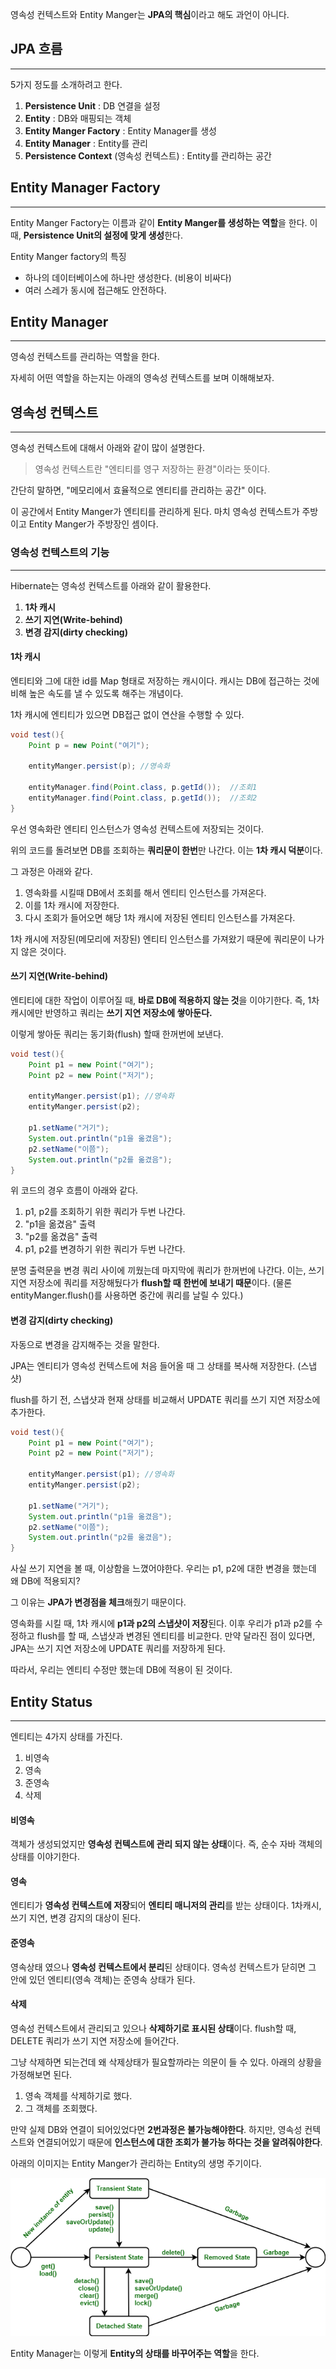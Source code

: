 영속성 컨텍스트와 Entity Manger는 **JPA의 핵심**이라고 해도 과언이 아니다.

## JPA 흐름
---
5가지 정도를 소개하려고 한다.
1. **Persistence Unit** : DB 연결을 설정
2. **Entity** : DB와 매핑되는 객체
3. **Entity Manger Factory** : Entity Manager를 생성
4. **Entity Manager** : Entity를 관리
5. **Persistence Context** (영속성 컨텍스트) : Entity를 관리하는 공간

## Entity Manager Factory
---
Entity Manger Factory는 이름과 같이 **Entity Manger를 생성하는 역할**을 한다.
이때, **Persistence Unit의 설정에 맞게 생성**한다.

Entity Manger factory의 특징
- 하나의 데이터베이스에 하나만 생성한다. (비용이 비싸다)
- 여러 스레가 동시에 접근해도 안전하다.

## Entity Manager
---
영속성 컨텍스트를 관리하는 역할을 한다.

자세히 어떤 역할을 하는지는 아래의 영속성 컨텍스트를  보며 이해해보자.

## 영속성 컨텍스트
---
영속성 컨텍스트에 대해서 아래와 같이 많이 설명한다.

>영속성 컨텍스트란 "엔티티를 영구 저장하는 환경"이라는 뜻이다.

간단히 말하면, "메모리에서 효율적으로 엔티티를 관리하는 공간" 이다.

이 공간에서 Entity Manger가 엔티티를 관리하게 된다.
마치 영속성 컨텍스트가 주방이고 Entity Manger가 주방장인 셈이다.

### 영속성 컨텍스트의 기능
---
Hibernate는 영속성 컨텍스트를 아래와 같이 활용한다.
1. **1차 캐시**
2. **쓰기 지연(Write-behind)**
3. **변경 감지(dirty checking)**

#### 1차 캐시
엔티티와 그에 대한 id를 Map 형태로 저장하는 캐시이다.
캐시는 DB에 접근하는 것에 비해 높은 속도를 낼 수 있도록 해주는 개념이다.

1차 캐시에 엔티티가 있으면 DB접근 없이 연산을 수행할 수 있다.

```java
void test(){
	Point p = new Point("여기");

	entityManger.persist(p); //영속화

	entityManager.find(Point.class, p.getId());  //조회1
	entityManager.find(Point.class, p.getId());  //조회2
}
```

우선 영속화란 엔티티 인스턴스가 영속성 컨텍스트에 저장되는 것이다.

위의 코드를 돌려보면 DB를 조회하는 **쿼리문이 한번**만 나간다.
이는 **1차 캐시 덕분**이다.

그 과정은 아래와 같다.
1. 영속화를 시킬때 DB에서 조회를 해서 엔티티 인스턴스를 가져온다.
2. 이를 1차 캐시에 저장한다.
3. 다시 조회가 들어오면 해당 1차 캐시에 저장된 엔티티 인스턴스를 가져온다.

1차 캐시에 저장된(메모리에 저장된) 엔티티 인스턴스를 가져왔기 때문에 쿼리문이 나가지 않은 것이다.

#### 쓰기 지연(Write-behind)
엔티티에 대한 작업이 이루어질 때, **바로 DB에 적용하지 않는 것**을 이야기한다.
즉, 1차 캐시에만 반영하고 쿼리는 **쓰기 지연 저장소에 쌓아둔다.**

이렇게 쌓아둔 쿼리는 동기화(flush) 할때 한꺼번에 보낸다.

```java
void test(){
	Point p1 = new Point("여기");
	Point p2 = new Point("저기");

	entityManger.persist(p1); //영속화
	entityManger.persist(p2);

	p1.setName("거기");
	System.out.println("p1을 옮겼음");
	p2.setName("이쯤");
	System.out.println("p2를 옮겼음");
}
```

위 코드의 경우 흐름이 아래와 같다.
1. p1, p2를 조회하기 위한 쿼리가 두번 나간다.
2. "p1을 옮겼음" 출력
3. "p2를 옮겼음" 출력
4. p1, p2를 변경하기 위한 쿼리가 두번 나간다.

분명 출력문을 변경 쿼리 사이에 끼웠는데 마지막에 쿼리가 한꺼번에 나간다.
이는, 쓰기 지연 저장소에 쿼리를 저장해뒀다가 **flush할 때 한번에 보내기 때문**이다.
(물론 entityManger.flush()를 사용하면 중간에 쿼리를 날릴 수 있다.)

#### 변경 감지(dirty checking)
자동으로 변경을 감지해주는 것을 말한다.

JPA는 엔티티가 영속성 컨텍스트에 처음 들어올 때 그 상태를 복사해 저장한다. (스냅샷)

flush를 하기 전, 스냅샷과 현재 상태를 비교해서 UPDATE 쿼리를 쓰기 지연 저장소에 추가한다.

```java
void test(){
	Point p1 = new Point("여기");
	Point p2 = new Point("저기");

	entityManger.persist(p1); //영속화
	entityManger.persist(p2);

	p1.setName("거기");
	System.out.println("p1을 옮겼음");
	p2.setName("이쯤");
	System.out.println("p2를 옮겼음");
}
```

사실 쓰기 지연을 볼 때, 이상함을 느꼈어야한다.
우리는 p1, p2에 대한 변경을 했는데 왜 DB에 적용되지?

그 이유는 **JPA가 변경점을 체크**해줬기 때문이다.

영속화를 시킬 때, 1차 캐시에 **p1과 p2의 스냅샷이 저장**된다.
이후 우리가 p1과 p2를 수정하고 flush를 할 때, 스냅샷과 변경된 엔티티를 비교한다.
만약 달라진 점이 있다면, JPA는 쓰기 지연 저장소에 UPDATE 쿼리를 저장하게 된다.

따라서, 우리는 엔티티 수정만 했는데 DB에 적용이 된 것이다.

## Entity Status
---
엔티티는 4가지 상태를 가진다.
1. 비영속
2. 영속
3. 준영속
4. 삭제

#### 비영속
객체가 생성되었지만 **영속성 컨텍스트에 관리 되지 않는 상태**이다.
즉, 순수 자바 객체의 상태를 이야기한다.

#### 영속
엔티티가 **영속성 컨텍스트에 저장**되어 **엔티티 매니저의 관리**를 받는 상태이다.
1차캐시, 쓰기 지연, 변경 감지의 대상이 된다.

#### 준영속
영속상태 였으나 **영속성 컨텍스트에서 분리**된 상태이다.
영속성 컨텍스트가 닫히면 그 안에 있던 엔티티(영속 객체)는 준영속 상태가 된다.

#### 삭제
영속성 컨텍스트에서 관리되고 있으나 **삭제하기로 표시된 상태**이다.
flush할 때, DELETE 쿼리가 쓰기 지연 저장소에 들어간다.

그냥 삭제하면 되는건데 왜 삭제상태가 필요할까라는 의문이 들 수 있다.
아래의 상황을 가정해보면 된다.
1. 영속 객체를 삭제하기로 했다.
2. 그 객체를 조회했다.

만약 실제 DB와 연결이 되어있었다면 **2번과정은 불가능해야한다**.
하지만, 영속성 컨텍스트와 연결되어있기 때문에 **인스턴스에 대한 조회가 불가능 하다는 것을 알려줘야한다**.



아래의 이미지는 Entity Manger가 관리하는 Entity의 생명 주기이다.

![2024-08-13-Spring-Persistence-Context-1.png](2024-08-13-Spring-Persistence-Context-1.png)

Entity Manager는 이렇게 **Entity의 상태를 바꾸어주는 역할**을 한다.
